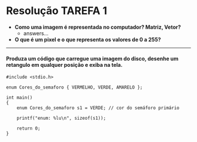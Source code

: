# Resolução TAREFA 1

- **Como uma imagem é representada no computador? Matriz, Vetor?**
  - answers...
- **O que é um pixel e o que representa os valores de 0 a 255?**

----

####  Produza um código que carregue uma imagem do disco, desenhe um retangulo em qualquer posição e exiba na tela.

```
#include <stdio.h>

enum Cores_do_semaforo { VERMELHO, VERDE, AMARELO };

int main()
{
    enum Cores_do_semaforo s1 = VERDE; // cor do semáforo primário

    printf("enum: %lu\n", sizeof(s1));

    return 0;
}
```
